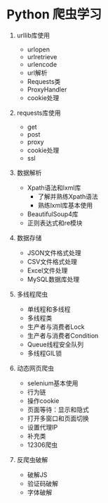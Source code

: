 # Python 爬虫学习
1. urllib库使用
    - urlopen
    - urlretrieve
    - urlencode
    - url解析
    - Requests类
    - ProxyHandler
    - cookie处理
    
2. requests库使用
    - get
    - post
    - proxy
    - cookie处理
    - ssl
    
3. 数据解析
    - Xpath语法和lxml库
        - 了解并熟练Xpath语法
        - 熟练lxml库基本使用
    - BeautifulSoup4库
    - 正则表达式和re模块
    
4. 数据存储
    - JSON文件格式处理
    - CSV文件格式处理
    - Excel文件处理
    - MySQL数据库处理
    
5. 多线程爬虫
    - 单线程和多线程
    - 多线程类
    - 生产者与消费者Lock
    - 生产者与消费者Condition
    - Queue线程安全队列
    - 多线程GIL锁
    
6. 动态网页爬虫
    - selenium基本使用
    - 行为链
    - 操作cookie
    - 页面等待：显示和隐式
    - 打开多窗口和页面切换
    - 设置代理IP
    - 补充类
    - 12306爬虫

7. 反爬虫破解
    - 破解JS
    - 验证码破解
    - 字体破解
      